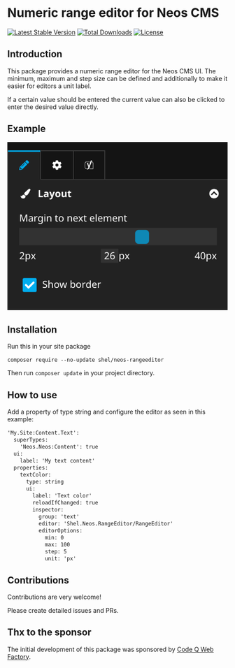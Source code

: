# Numeric range editor for Neos CMS

[![Latest Stable Version](https://poser.pugx.org/shel/neos-rangeeditor/v/stable)](https://packagist.org/packages/shel/neos-rangeeditor)
[![Total Downloads](https://poser.pugx.org/shel/neos-rangeeditor/downloads)](https://packagist.org/packages/shel/neos-rangeeditor)
[![License](https://poser.pugx.org/shel/neos-rangeeditor/license)](https://packagist.org/packages/shel/neos-rangeeditor)

## Introduction

This package provides a numeric range editor for the Neos CMS UI.
The minimum, maximum and step size can be defined and additionally to make it easier for editors a unit label.

If a certain value should be entered the current value can also be clicked to enter the desired value directly.

## Example

![Range editor in Neos CMS sidebar](Documentation/RangeEditorExample.png)

## Installation

Run this in your site package

    composer require --no-update shel/neos-rangeeditor

Then run `composer update` in your project directory.

## How to use

Add a property of type string and configure the editor as seen in this example:

    'My.Site:Content.Text':
      superTypes:
        'Neos.Neos:Content': true
      ui:
        label: 'My text content'
      properties:
        textColor:
          type: string
          ui:
            label: 'Text color'
            reloadIfChanged: true
            inspector:
              group: 'text'
              editor: 'Shel.Neos.RangeEditor/RangeEditor'
              editorOptions:
                min: 0
                max: 100
                step: 5
                unit: 'px'

## Contributions

Contributions are very welcome!

Please create detailed issues and PRs.

## Thx to the sponsor

The initial development of this package was sponsored by [Code Q Web Factory](https://codeq.at/).
